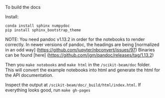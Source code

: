 To build the docs

Install:

```
conda install sphinx numpydoc
pip install sphinx_bootstrap_theme
```

NOTE: You need pandoc v1.13.2 in order for the notebooks to render correctly.
      In newer versions of pandoc, the headings are being [normalized in an odd
      way] (https://github.com/jupyter/nbconvert/issues/97)
      Binaries can be found [here] (https://github.com/jgm/pandoc/releases/tag/1.13.2)

Then you `make notebooks` and `make html` in the `/scikit-beam/doc` folder.  
This will convert the example notebooks into html and generate the html for
the API documentation.

Inspect the output at `/scikit-beam/doc/_build/html/index.html`. If everything
looks good, run `make gh-pages`
